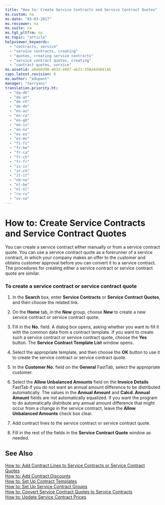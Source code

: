 ```yaml
---
title: "How to: Create Service Contracts and Service Contract Quotes"
ms.custom: na
ms.date: "03-03-2017"
ms.reviewer: na
ms.suite: na
ms.tgt_pltfrm: na
ms.topic: "article"
helpviewer_keywords: 
  - "contracts, service"
  - "service contracts, creating"
  - "quotes, creating service contracts"
  - "service contract quotes, creating"
  - "contract quotes, service"
ms.assetid: a0eb0200-d63d-4987-ab21-358a4d48414b
caps.latest.revision: 6
ms.author: "edupont"
manager: "terryaus"
translation.priority.ht: 
  - "da-dk"
  - "de-at"
  - "de-ch"
  - "de-de"
  - "en-au"
  - "en-ca"
  - "en-gb"
  - "en-in"
  - "en-nz"
  - "es-es"
  - "es-mx"
  - "fi-fi"
  - "fr-be"
  - "fr-ca"
  - "fr-ch"
  - "fr-fr"
  - "is-is"
  - "it-ch"
  - "it-it"
  - "nb-no"
  - "nl-be"
  - "nl-nl"
  - "ru-ru"
  - "sv-se"
---
```

# How to: Create Service Contracts and Service Contract Quotes
You can create a service contract either manually or from a service contract quote. You can use a service contract quote as a forerunner of a service contract, in which your company makes an offer to the customer and obtains customer approval before you can convert it to a service contract. The procedures for creating either a service contract or service contract quote are similar.  
  
### To create a service contract or service contract quote  
  
1.  In the **Search** box, enter **Service Contracts** or **Service Contract Quotes**, and then choose the related link.  
  
2.  On the **Home** tab, in the **New** group, choose **New** to create a new service contract or service contract quote.  
  
3.  Fill in the **No.** field. A dialog box opens, asking whether you want to fill it with the common data from a contract template. If you want to create such a service contract or service contract quote, choose the **Yes** button. The **Service Contract Template List** window opens.  
  
4.  Select the appropriate template, and then choose the **OK** button to use it to create the service contract or service contract quote.  
  
5.  In the **Customer No.** field on the **General** FastTab, select the appropriate customer.  
  
6.  Select the **Allow Unbalanced Amounts** field on the **Invoice Details** FastTab if you do not want an annual amount difference to be distributed automatically. The values in the **Annual Amount** and **Calcd. Annual Amount** fields are not automatically equalized. If you want the program to do automatically distribute any annual amount difference that might occur from a change in the service contract, leave the **Allow Unbalanced Amounts** check box clear.  
  
7.  Add contract lines to the service contract or service contract quote.  
  
8.  Fill in the rest of the fields in the **Service Contract Quote** window as needed.  
  
## See Also  
 [How to: Add Contract Lines to Service Contracts or Service Contract Quotes](../Service/how-to-add-contract-lines-to-service-contracts-or-service-contract-quotes.md)   
 [How to: Add Contract Discounts](../Service/how-to-add-contract-discounts.md)   
 [How to: Set Up Contract Templates](../Service/how-to-set-up-contract-templates.md)   
 [How to: Set Up Service Contract Groups](../Service/how-to-set-up-service-contract-groups.md)   
 [How to: Convert Service Contract Quotes to Service Contracts](../Service/how-to-convert-service-contract-quotes-to-service-contracts.md)   
 [How to: Update Service Contract Prices](../Service/how-to-update-service-contract-prices.md)